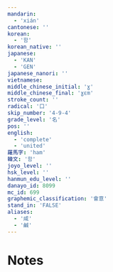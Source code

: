 ```yaml
---
mandarin:
  - 'xián'
cantonese: ''
korean:
  - '함'
korean_native: ''
japanese:
  - 'KAN'
  - 'GEN'
japanese_nanori: ''
vietnamese:
middle_chinese_initial: 'ɣ'
middle_chinese_final: 'ɣɛm'
stroke_count: ''
radical: '口'
skip_number: '4-9-4'
grade_level: '名'
pos: ''
english:
  - 'complete'
  - 'united'
羅馬字: 'ham'
韓文: '함'
joyo_level: ''
hsk_level: ''
hanmun_edu_level: ''
danayo_id: 8099
mc_id: 699
graphemic_classification: '會意'
stand_in: 'FALSE'
aliases:
  - '咸'
  - '鹹'
---
```


# Notes
